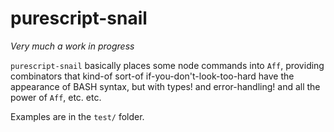 # purescript-snail
*Very much a work in progress*

`purescript-snail` basically places some node commands into `Aff`, providing
combinators that kind-of sort-of if-you-don't-look-too-hard have the appearance
of BASH syntax, but with types! and error-handling! and all the power of `Aff`, etc. etc.

Examples are in the `test/` folder.
